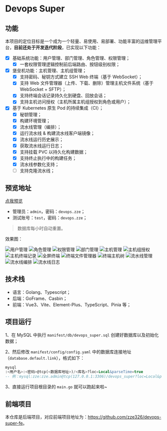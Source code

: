 # Devops Super

## 功能

本项目的定位目标是一个成为一个轻量、易使用、易部署、功能丰富的运维管理平台，**目前还处于开发迭代阶段**，已实现以下功能：

- [x] 基础系统功能：用户管理、部门管理、角色管理、权限管理；
    - [x] 一套权限管理逻辑控制前后端路由、按钮级别权限；
- [x] 堡垒机功能：主机管理、主机组管理；
    - [x] 支持密码、秘钥方式建立 SSH Web 终端（基于 WebSocket）；
    - [x] 支持 Web 文件管理器（上传、下载、删除）管理主机文件系统（基于 WebSocket + SFTP）；
    - [x] 支持终端会话记录持久化到硬盘、回放会话；
    - [x] 支持主机访问授权（主机所属主机组授权到角色或用户）；
- [x] 基于 Kubernetes 原生 Pod 的持续集成（CI）；
    - [x] 秘钥管理；
    - [x] 构建环境管理；
    - [x] 流水线管理（编排）；
    - [x] 运行流水线 & 构建流水线客户端镜像；
    - [x] 流水线运行历史展示；
    - [x] 获取流水线运行日志；
    - [x] 支持挂载 PVC 以持久化构建数据；
    - [x] 支持终止执行中的构建任务；
    - [x] 流水线参数化支持；
    - [ ] 支持克隆流水线；

## 预览地址

[点我预览](http://ds-demo.zze.xyz)

- 管理员：`admin`，密码：`devops.zze`；
- 测试账号：`test`，密码：`devops.zze`；

> 数据库每小时自动重置。

效果图：

![用户管理](https://raw.githubusercontent.com/zze326/devops-super/main/resource/imgs/user-manage.png)
![角色管理](https://raw.githubusercontent.com/zze326/devops-super/main/resource/imgs/role-manage.png)
![权限管理](https://raw.githubusercontent.com/zze326/devops-super/main/resource/imgs/permission-manage.png)
![部门管理](https://raw.githubusercontent.com/zze326/devops-super/main/resource/imgs/dept-manage.png)
![主机管理](https://raw.githubusercontent.com/zze326/devops-super/main/resource/imgs/host-manage.png)
![主机组授权](https://raw.githubusercontent.com/zze326/devops-super/main/resource/imgs/host-group-authorize.png)
![主机终端记录](https://raw.githubusercontent.com/zze326/devops-super/main/resource/imgs/host-terminal-session-history.png)
![全屏终端](https://raw.githubusercontent.com/zze326/devops-super/main/resource/imgs/terminal-single.png)
![终端文件管理器](https://raw.githubusercontent.com/zze326/devops-super/main/resource/imgs/terminal-file-manager.png)
![终端主机树](https://raw.githubusercontent.com/zze326/devops-super/main/resource/imgs/terminal-tree.png)
![流水线管理](https://raw.githubusercontent.com/zze326/devops-super/main/resource/imgs/pipeline-manage.png)
![流水线编排](https://raw.githubusercontent.com/zze326/devops-super/main/resource/imgs/pipeline-arrange.png)
![流水线日志](https://raw.githubusercontent.com/zze326/devops-super/main/resource/imgs/pipeline-log.png)

## 技术栈

- 语言：Golang、Typescript；
- 后端：GoFrame、Casbin；
- 前端：Vue3、Vite、Element-Plus、TypeScript、Pinia 等；

## 项目运行

1、在 MySQL 中执行 `manifest/db/devops_super.sql` 创建好数据库以及初始化数据；

2、然后修改 `manifest/config/config.yaml` 中的数据库连接地址（`database.default.link`），格式如下：

```sql
mysql
:<用户名>:<密码>@tcp(<数据库地址>)/<库名>?loc=Local&parseTime=true
-- 例：mysql:zze:zze.admin@tcp(127.0.0.1:3306)/devops_super?loc=Local&parseTime=true
```

3、直接运行项目根目录的 `main.go` 就可以跑起来啦~

## 前端项目

本仓库是后端项目，对应前端项目地址为：<https://github.com/zze326/devops-super-fe>。